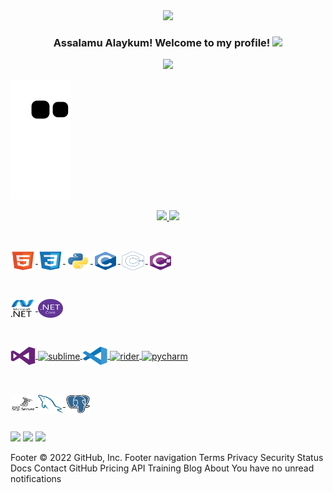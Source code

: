<div id="header" align="center">
  <img src="https://media.giphy.com/media/M9gbBd9nbDrOTu1Mqx/giphy.gif" width="100"/>
</div>


<h3 align="center">
    Assalamu Alaykum!
  Welcome to my profile!
    <img src="https://media.giphy.com/media/hvRJCLFzcasrR4ia7z/giphy.gif" width="28">
</h3>

<p align="center">
    <a href="https://github.com/radjabov/readme-typing-svg">
        <img
                src="https://readme-typing-svg.herokuapp.com?font=Jetbrainsmono&color=%2336BCF7&size=35&center=true&vCenter=true&lines=Uzbek+dotNet+Developer&center=true&width=580&height=45"></a>
</p>


![snake gif](https://github.com/MuhammadUmarqulov/MuhammadUmarqulov/blob/output/github-contribution-grid-snake.svg)

<div align="center">
  <a href="https://github.com/muhamcoder1011">
  <img height="180em" src="https://github-readme-stats.vercel.app/api?username=radjabov4443&show_icons=true&theme=dracula&include_all_commits=true&count_private=true"/>
  <img height="180em" src="https://github-readme-stats.vercel.app/api/top-langs/?username=MuhammadUmarqulov&layout=compact&langs_count=7&theme=dracula"/>
</div>

  ##

<div style="display: inline_block"><br>
  <img align="center" alt="Rafa-HTML" height="30" width="40" src="https://raw.githubusercontent.com/devicons/devicon/master/icons/html5/html5-original.svg">
  <img align="center" alt="Rafa-CSS" height="30" width="40" src="https://raw.githubusercontent.com/devicons/devicon/master/icons/css3/css3-original.svg">
  
  <img align="center" alt="Rafa-Python" height="30" width="40" src="https://raw.githubusercontent.com/devicons/devicon/master/icons/python/python-original.svg">
  <img align="center" alt="Rafa-C" height="30" width="40" src="https://raw.githubusercontent.com/devicons/devicon/master/icons/c/c-original.svg">
  <img align="center" alt="Rafa-Cplusplus" color="blue" height="30" width="40" src="https://github.com/devicons/devicon/blob/master/icons/cplusplus/cplusplus-line.svg">
  <img align="center" alt="Rafa-Csharp" height="30" width="40" src="https://raw.githubusercontent.com/devicons/devicon/master/icons/csharp/csharp-original.svg">
</div>

  ##

<div style="display: inline_block"><br>
  <img align="center" alt="Rafa-dot-net" height="30" width="40" src="https://raw.githubusercontent.com/devicons/devicon/master/icons/dot-net/dot-net-original-wordmark.svg">
  <img align="center" alt="Rafa-dot-net" height="30" width="40" src="https://raw.githubusercontent.com/devicons/devicon/master/icons/dotnetcore/dotnetcore-original.svg">
</div>

  ##
  
  
<div style="display: inline_block"><br>
  <img align="center" alt="visual-studio" height="30" width="40" src="https://github.com/devicons/devicon/blob/master/icons/visualstudio/visualstudio-plain.svg">
  <img align="center" alt="sublime" height="30" width="40" src="https://cdn.worldvectorlogo.com/logos/sublime-text.svg">
  <img align="center" alt="vscode" height="30" width="40" src="https://github.com/devicons/devicon/blob/master/icons/vscode/vscode-original.svg">
  <img align="center" alt="rider" height="30" width="40" src="https://upload.wikimedia.org/wikipedia/commons/thumb/6/6e/JetBrains_Rider_Icon.svg/1200px-JetBrains_Rider_Icon.svg.png">
    <img align="center" alt="pycharm" height="30" width="40" src="https://upload.wikimedia.org/wikipedia/commons/thumb/1/1d/PyCharm_Icon.svg/1200px-PyCharm_Icon.svg.png">
</div>

  ##

<div style="display: inline_block"><br>
  <img align="center" alt="Rafa-postgresql" height="30" width="40" src="https://raw.githubusercontent.com/devicons/devicon/master/icons/microsoftsqlserver/microsoftsqlserver-plain-wordmark.svg">
  <img align="center" alt="Rafa-mysql" height="30" width="40" src="https://raw.githubusercontent.com/devicons/devicon/master/icons/mysql/mysql-original.svg">
  <img align="center" alt="Rafa-postgresql" height="30" width="40" src="https://raw.githubusercontent.com/devicons/devicon/master/icons/postgresql/postgresql-original.svg">
</div>


  ##

<div> 


  <a href="https://www.linkedin.com/in/muhammad-umarqulov/" target="_blank"><img src="https://img.shields.io/badge/-LinkedIn-%230077B5?style=for-the-badge&logo=linkedin&logoColor=white" target="_blank"></a>
    <a href="https://t.me/umarqulovmuhammad" target="_blank"><img src="https://img.shields.io/badge/Telegram-2CA5E0?style=for-the-badge&logo=telegram&logoColor=white" target="_blank"></a>
 <a href = "umarqulovmuhammad1701@gmail.com"><img src="https://img.shields.io/badge/-Gmail-%23333?style=for-the-badge&logo=gmail&logoColor=white" target="_blank"></a>
 




</div>
Footer
© 2022 GitHub, Inc.
Footer navigation
Terms
Privacy
Security
Status
Docs
Contact GitHub
Pricing
API
Training
Blog
About
You have no unread notifications


